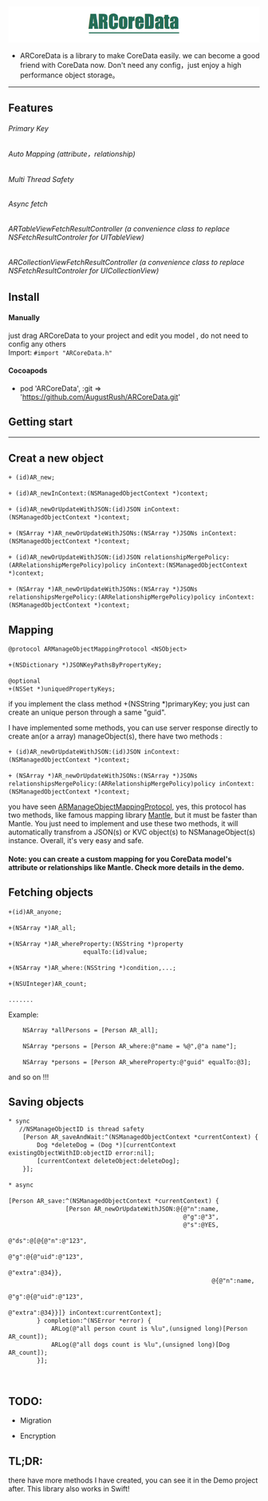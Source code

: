 ![](https://github.com/AugustRush/ARCoreData/blob/master/6DB73380-0D9A-43A1-AD21-8374D748429A.png)

* ARCoreData is a library to make CoreData easily. we can become a good friend with CoreData now. Don't need any config，just enjoy a high performance object storage。

*****************************************

## Features

###### Primary Key

###### Auto Mapping (attribute，relationship)

###### Multi Thread Safety

###### Async fetch

###### ARTableViewFetchResultController (a convenience class to replace NSFetchResultControler for UITableView)

###### ARCollectionViewFetchResultController (a convenience class to replace NSFetchResultControler for UICollectionView)

## Install

####  Manually
just drag ARCoreData to your project and edit you model , do not need to config any others 
<br>Import: `#import "ARCoreData.h"`

#### Cocoapods
* pod 'ARCoreData', :git => 'https://github.com/AugustRush/ARCoreData.git'

## Getting start
***********************

## Creat a new object

```
+ (id)AR_new;

+ (id)AR_newInContext:(NSManagedObjectContext *)context;

+ (id)AR_newOrUpdateWithJSON:(id)JSON inContext:(NSManagedObjectContext *)context;

+ (NSArray *)AR_newOrUpdateWithJSONs:(NSArray *)JSONs inContext:(NSManagedObjectContext *)context;

+ (id)AR_newOrUpdateWithJSON:(id)JSON relationshipMergePolicy:(ARRelationshipMergePolicy)policy inContext:(NSManagedObjectContext *)context;

+ (NSArray *)AR_newOrUpdateWithJSONs:(NSArray *)JSONs relationshipsMergePolicy:(ARRelationshipMergePolicy)policy inContext:(NSManagedObjectContext *)context;

```
## Mapping

```
@protocol ARManageObjectMappingProtocol <NSObject>

+(NSDictionary *)JSONKeyPathsByPropertyKey;

@optional
+(NSSet *)uniquedPropertyKeys;

```

if you implement the class method +(NSString *)primaryKey; you just can create an unique person through a same "guid".

I have implemented some methods, you can use server response directly to create an(or a array) manageObject(s),
there have two methods :

```
+ (id)AR_newOrUpdateWithJSON:(id)JSON inContext:(NSManagedObjectContext *)context;

+ (NSArray *)AR_newOrUpdateWithJSONs:(NSArray *)JSONs relationshipsMergePolicy:(ARRelationshipMergePolicy)policy inContext:(NSManagedObjectContext *)context;

```
you have seen [ARManageObjectMappingProtocol](https://github.com/AugustRush/ARCoreData/blob/master/ARCoreData/Core/ARManageObjectMappingProtocol.h), yes, this protocol has two methods, like famous mapping library <a href="https://github.com/Mantle/Mantle">Mantle</a>, but it must be faster than Mantle. You just need to implement and use these two methods, it will automatically transfrom a JSON(s) or KVC object(s) to NSManageObject(s) instance. Overall, it's very easy and safe.

#### Note: you can create a custom mapping for you CoreData model's attribute or relationships like Mantle. Check more details in the demo.

## Fetching objects

```
+(id)AR_anyone;

+(NSArray *)AR_all;

+(NSArray *)AR_whereProperty:(NSString *)property
                     equalTo:(id)value;

+(NSArray *)AR_where:(NSString *)condition,...;

+(NSUInteger)AR_count;

.......

```

Example:
```
    NSArray *allPersons = [Person AR_all];
    
    NSArray *persons = [Person AR_where:@"name = %@",@"a name"];
    
    NSArray *persons = [Person AR_whereProperty:@"guid" equalTo:@3];
```
and so on !!!

## Saving objects

```
* sync
   //NSManageObjectID is thread safety
    [Person AR_saveAndWait:^(NSManagedObjectContext *currentContext) {
        Dog *deleteDog = (Dog *)[currentContext existingObjectWithID:objectID error:nil];
        [currentContext deleteObject:deleteDog];
    }];

* async

[Person AR_save:^(NSManagedObjectContext *currentContext) {
                [Person AR_newOrUpdateWithJSON:@{@"n":name,
                                                 @"g":@"3",
                                                 @"s":@YES,
                                                 @"ds":@[@{@"n":@"123",
                                                           @"g":@{@"uid":@"123",
                                                                  @"extra":@34}},
                                                         @{@"n":name,
                                                           @"g":@{@"uid":@"123",
                                                                  @"extra":@34}}]} inContext:currentContext];
        } completion:^(NSError *error) {
            ARLog(@"all person count is %lu",(unsigned long)[Person AR_count]);
            ARLog(@"all dogs count is %lu",(unsigned long)[Dog AR_count]);
        }];



```
## TODO:

* Migration

* Encryption

## TL;DR:
there have more methods I have created, you can see it in the Demo project after. This library also works in
Swift!




